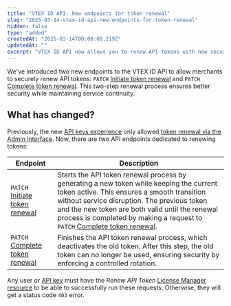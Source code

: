 ```yaml
---
title: "VTEX ID API: New endpoints for token renewal"
slug: "2025-03-14-vtex-id-api-new-endpoints-for-token-renewal"
hidden: false
type: "added"
createdAt: "2025-03-14T00:00:00.219Z"
updatedAt: ""
excerpt: "VTEX ID API now allows you to renew API tokens with new secure endpoints."
---
```


We've introduced two new endpoints to the VTEX ID API to allow merchants to securely renew API tokens: `PATCH` [Initiate token renewal](https://developers.vtex.com/docs/api-reference/vtex-id-api#patch-/api/vtexid/apikey/-apiKey-/apitoken/renew) and `PATCH` [Complete token renewal](https://developers.vtex.com/docs/api-reference/vtex-id-api#patch-/api/vtexid/apikey/-apiKey-/apitoken/finish-renewal). This two-step renewal process ensures better security while maintaining service continuity.

## What has changed?

Previously, the new [API keys experience](https://help.vtex.com/en/tutorial/api-keys--4bFEmcHXgpNksoePchZyy6) only allowed [token renewal via the Admin interface](https://help.vtex.com/en/tutorial/renewing-api-tokens--7r4AzptYjXErGHadg9LnJ3). Now, there are two API endpoints dedicated to renewing tokens:

| Endpoint | Description |
| - | - |
| `PATCH` [Initiate token renewal](https://developers.vtex.com/docs/api-reference/vtex-id-api#patch-/api/vtexid/apikey/-apiKey-/apitoken/renew) | Starts the API token renewal process by generating a new token while keeping the current token active. This ensures a smooth transition without service disruption. The previous token and the new token are both valid until the renewal process is completed by making a request to `PATCH` [Complete token renewal](https://developers.vtex.com/docs/api-reference/vtex-id-api#patch-/api/vtexid/apikey/-apiKey-/apitoken/finish-renewal). |
| `PATCH` [Complete token renewal](https://developers.vtex.com/docs/api-reference/vtex-id-api#patch-/api/vtexid/apikey/-apiKey-/apitoken/finish-renewal) | Finishes the API token renewal process, which deactivates the old token. After this step, the old token can no longer be used, ensuring security by enforcing a controlled rotation. |

Any user or [API key](https://developers.vtex.com/docs/guides/authentication-overview#api-keys) must have the *Renew API Token* [License Manager resource](https://help.vtex.com/en/tutorial/license-manager-resources--3q6ztrC8YynQf6rdc6euk3) to be able to successfully run these requests. Otherwise, they will get a status code `403` error.
